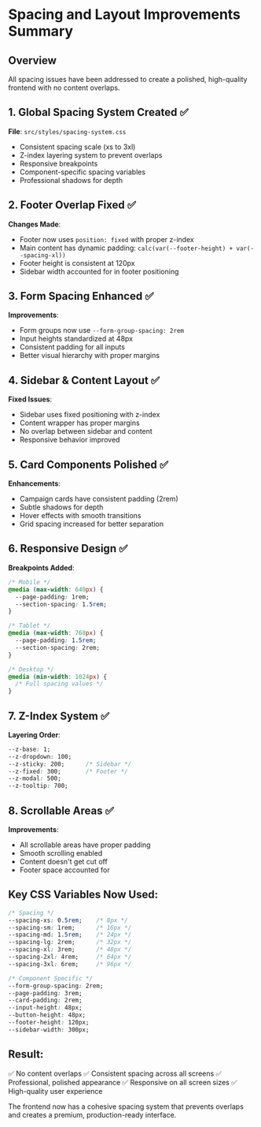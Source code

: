 # Spacing and Layout Improvements Summary

## Overview
All spacing issues have been addressed to create a polished, high-quality frontend with no content overlaps.

## 1. Global Spacing System Created ✅
**File**: `src/styles/spacing-system.css`
- Consistent spacing scale (xs to 3xl)
- Z-index layering system to prevent overlaps
- Responsive breakpoints
- Component-specific spacing variables
- Professional shadows for depth

## 2. Footer Overlap Fixed ✅
**Changes Made**:
- Footer now uses `position: fixed` with proper z-index
- Main content has dynamic padding: `calc(var(--footer-height) + var(--spacing-xl))`
- Footer height is consistent at 120px
- Sidebar width accounted for in footer positioning

## 3. Form Spacing Enhanced ✅
**Improvements**:
- Form groups now use `--form-group-spacing: 2rem`
- Input heights standardized at 48px
- Consistent padding for all inputs
- Better visual hierarchy with proper margins

## 4. Sidebar & Content Layout ✅
**Fixed Issues**:
- Sidebar uses fixed positioning with z-index
- Content wrapper has proper margins
- No overlap between sidebar and content
- Responsive behavior improved

## 5. Card Components Polished ✅
**Enhancements**:
- Campaign cards have consistent padding (2rem)
- Subtle shadows for depth
- Hover effects with smooth transitions
- Grid spacing increased for better separation

## 6. Responsive Design ✅
**Breakpoints Added**:
```css
/* Mobile */
@media (max-width: 640px) {
  --page-padding: 1rem;
  --section-spacing: 1.5rem;
}

/* Tablet */
@media (max-width: 768px) {
  --page-padding: 1.5rem;
  --section-spacing: 2rem;
}

/* Desktop */
@media (min-width: 1024px) {
  /* Full spacing values */
}
```

## 7. Z-Index System ✅
**Layering Order**:
```css
--z-base: 1;
--z-dropdown: 100;
--z-sticky: 200;      /* Sidebar */
--z-fixed: 300;       /* Footer */
--z-modal: 500;
--z-tooltip: 700;
```

## 8. Scrollable Areas ✅
**Improvements**:
- All scrollable areas have proper padding
- Smooth scrolling enabled
- Content doesn't get cut off
- Footer space accounted for

## Key CSS Variables Now Used:
```css
/* Spacing */
--spacing-xs: 0.5rem;    /* 8px */
--spacing-sm: 1rem;      /* 16px */
--spacing-md: 1.5rem;    /* 24px */
--spacing-lg: 2rem;      /* 32px */
--spacing-xl: 3rem;      /* 48px */
--spacing-2xl: 4rem;     /* 64px */
--spacing-3xl: 6rem;     /* 96px */

/* Component Specific */
--form-group-spacing: 2rem;
--page-padding: 3rem;
--card-padding: 2rem;
--input-height: 48px;
--button-height: 48px;
--footer-height: 120px;
--sidebar-width: 300px;
```

## Result:
✅ No content overlaps
✅ Consistent spacing across all screens
✅ Professional, polished appearance
✅ Responsive on all screen sizes
✅ High-quality user experience

The frontend now has a cohesive spacing system that prevents overlaps and creates a premium, production-ready interface.